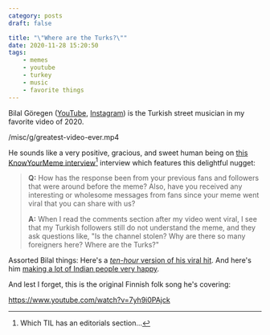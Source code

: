 ```yaml
---
category: posts
draft: false

title: "\"Where are the Turks?\""
date: 2020-11-28 15:20:50
tags:
    - memes
    - youtube
    - turkey
    - music
    - favorite things
---
```


Bilal Göregen ([YouTube](https://www.youtube.com/channel/UCJKTabEKg3qzzDhddAzJPGA), [Instagram](https://www.instagram.com/bilalgoregen.official/)) is the Turkish street musician in my favorite video of 2020.

/misc/g/greatest-video-ever.mp4

He sounds like a very positive, gracious, and sweet human being on [this KnowYourMeme interview](https://knowyourmeme.com/editorials/interviews/bilal-goregen-from-the-cat-vibing-to-street-musicians-ievan-polkka-meme-fills-us-in-on-what-its-like-to-become-an-internet-celebrity-overnight)[^editorials] interview which features this delightful nugget:

> **Q:** How has the response been from your previous fans and followers that were around before the meme? Also, have you received any interesting or wholesome messages from fans since your meme went viral that you can share with us?
>
> **A:** When I read the comments section after my video went viral, I see that my Turkish followers still do not understand the meme, and they ask questions like, "Is the channel stolen? Why are there so many foreigners here? Where are the Turks?"

Assorted Bilal things: Here's a [_ten-hour_ version of his viral hit](https://www.youtube.com/watch?v=_nQU_8Nm0Yk&feature=emb_title). And here's him [making a lot of Indian people very happy](https://www.youtube.com/watch?v=mEolsIlVnto).

And lest I forget, this is the original Finnish folk song he's covering:

https://www.youtube.com/watch?v=7yh9i0PAjck

[^editorials]: Which TIL has an editorials section...
